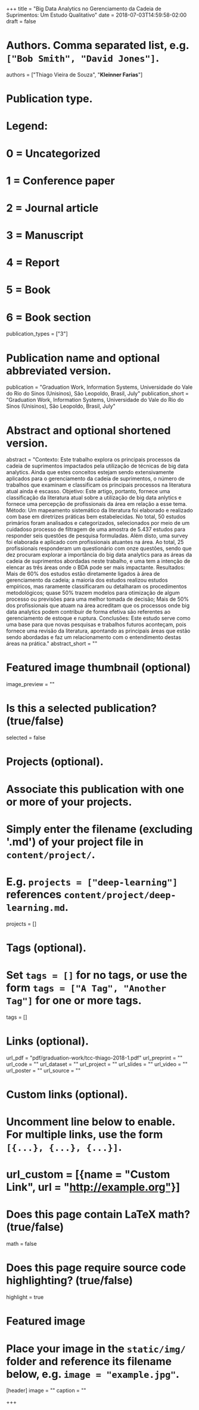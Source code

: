 +++
title = "Big Data Analytics no Gerenciamento da Cadeia de Suprimentos: Um Estudo Qualitativo"
date = 2018-07-03T14:59:58-02:00
draft = false

# Authors. Comma separated list, e.g. `["Bob Smith", "David Jones"]`.
authors = ["Thiago Vieira de Souza", "**Kleinner Farias**"]

# Publication type.
# Legend:
# 0 = Uncategorized
# 1 = Conference paper
# 2 = Journal article
# 3 = Manuscript
# 4 = Report
# 5 = Book
# 6 = Book section
publication_types = ["3"]

# Publication name and optional abbreviated version.
publication = "Graduation Work, Information Systems, Universidade do Vale do Rio do Sinos (Unisinos), São Leopoldo, Brasil, July"
publication_short = "Graduation Work, Information Systems, Universidade do Vale do Rio do Sinos (Unisinos), São Leopoldo, Brasil, July"

# Abstract and optional shortened version.
abstract = "Contexto: Este trabalho explora os principais processos da cadeia de suprimentos impactados pela utilização de técnicas de big data analytics. Ainda que estes conceitos estejam sendo extensivamente aplicados para o gerenciamento da cadeia de suprimentos, o número de trabalhos que examinam e classificam os principais processos na literatura atual ainda é escasso. Objetivo: Este artigo, portanto, fornece uma classificação da literatura atual sobre a utilização de big data anlytics e fornece uma percepção de profissionais da área em relação a esse tema. Método: Um mapeamento sistemático da literatura foi elaborado e realizado com base em diretrizes práticas bem estabelecidas. No total, 50 estudos primários foram analisados e categorizados, selecionados por meio de um cuidadoso processo de filtragem de uma amostra de 5.437 estudos para responder seis questões de pesquisa formuladas. Além disto, uma survey foi elaborada e aplicado com profissionais atuantes na área. Ao total, 25 profissionais responderam um questionário com onze questões, sendo que dez procuram explorar a importância do big data analytics para as áreas da cadeia de suprimentos abordadas neste trabalho, e uma tem a intenção de elencar as três áreas onde o BDA pode ser mais impactante. Resultados: Mais de 60% dos estudos estão diretamente ligados à área de gerenciamento da cadeia; a maioria dos estudos realizou estudos empíricos, mas raramente classificaram ou detalharam os procedimentos metodológicos; quase 50% trazem modelos para otimização de algum processo ou previsões para uma melhor tomada de decisão; Mais de 50% dos profissionais que atuam na área acreditam que os processos onde big data analytics podem contribuir de forma efetiva são referentes ao gerenciamento de estoque e ruptura. Conclusões: Este estudo serve como uma base para que novas pesquisas e trabalhos futuros aconteçam, pois fornece uma revisão da literatura, apontando as principais áreas que estão sendo abordadas e faz um relacionamento com o entendimento destas áreas na prática."
abstract_short = ""

# Featured image thumbnail (optional)
image_preview = ""

# Is this a selected publication? (true/false)
selected = false

# Projects (optional).
#   Associate this publication with one or more of your projects.
#   Simply enter the filename (excluding '.md') of your project file in `content/project/`.
#   E.g. `projects = ["deep-learning"]` references `content/project/deep-learning.md`.
projects = []

# Tags (optional).
#   Set `tags = []` for no tags, or use the form `tags = ["A Tag", "Another Tag"]` for one or more tags.
tags = []

# Links (optional).
url_pdf = "pdf/graduation-work/tcc-thiago-2018-1.pdf"
url_preprint = ""
url_code = ""
url_dataset = ""
url_project = ""
url_slides = ""
url_video = ""
url_poster = ""
url_source = ""

# Custom links (optional).
#   Uncomment line below to enable. For multiple links, use the form `[{...}, {...}, {...}]`.
# url_custom = [{name = "Custom Link", url = "http://example.org"}]

# Does this page contain LaTeX math? (true/false)
math = false

# Does this page require source code highlighting? (true/false)
highlight = true

# Featured image
# Place your image in the `static/img/` folder and reference its filename below, e.g. `image = "example.jpg"`.
[header]
image = ""
caption = ""

+++
